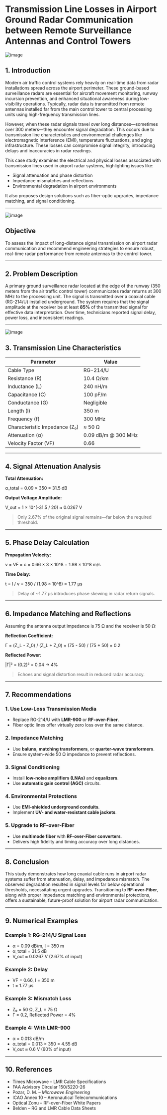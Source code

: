 # Transmission Line Losses in Airport Ground Radar Communication between Remote Surveillance Antennas and Control Towers
![image](https://github.com/user-attachments/assets/1c80c9b5-dc07-4cb8-a29f-8fd7f7aad496)


## 1. Introduction

Modern air traffic control systems rely heavily on real-time data from radar installations spread across the airport perimeter. These ground-based surveillance radars are essential for aircraft movement monitoring, runway incursion prevention, and enhanced situational awareness during low-visibility operations. Typically, radar data is transmitted from remote antennas installed far from the main control tower to central processing units using high-frequency transmission lines.

However, when these radar signals travel over long distances—sometimes over 300 meters—they encounter signal degradation. This occurs due to transmission line characteristics and environmental challenges like electromagnetic interference (EMI), temperature fluctuations, and aging infrastructure. These losses can compromise signal integrity, introducing delays and inaccuracies in radar readings.

This case study examines the electrical and physical losses associated with transmission lines used in airport radar systems, highlighting issues like:

- Signal attenuation and phase distortion  
- Impedance mismatches and reflections  
- Environmental degradation in airport environments

It also proposes design solutions such as fiber-optic upgrades, impedance matching, and signal conditioning.

---
![image](https://github.com/user-attachments/assets/3d5993d2-6b28-4aae-94b3-0d355dd74c54)



## Objective

To assess the impact of long-distance signal transmission on airport radar communication and recommend engineering strategies to ensure robust, real-time radar performance from remote antennas to the control tower.

---

## 2. Problem Description

A primary ground surveillance radar located at the edge of the runway (350 meters from the air traffic control tower) communicates radar returns at 300 MHz to the processing unit. The signal is transmitted over a coaxial cable (RG-214/U) installed underground. The system requires that the signal amplitude at the receiver be at least **85%** of the transmitted signal for effective data interpretation. Over time, technicians reported signal delay, power loss, and inconsistent readings.

---
![image](https://github.com/user-attachments/assets/73b7ca09-42b1-4566-b128-baa57b5c6ff9)



## 3. Transmission Line Characteristics

| Parameter | Value |
|----------|--------|
| Cable Type | RG-214/U |
| Resistance (R) | 10.4 Ω/km |
| Inductance (L) | 240 nH/m |
| Capacitance (C) | 100 pF/m |
| Conductance (G) | Negligible |
| Length (l) | 350 m |
| Frequency (f) | 300 MHz |
| Characteristic Impedance (Z₀) | ≈ 50 Ω |
| Attenuation (α) | 0.09 dB/m @ 300 MHz |
| Velocity Factor (VF) | 0.66 |

---

## 4. Signal Attenuation Analysis

**Total Attenuation:**

α_total = 0.09 × 350 = 31.5 dB


**Output Voltage Amplitude:**

V_out = 1 × 10^(-31.5 / 20) ≈ 0.0267 V

> Only 2.67% of the original signal remains—far below the required threshold.

---

## 5. Phase Delay Calculation

**Propagation Velocity:**

v = VF × c = 0.66 × 3 × 10^8 = 1.98 × 10^8 m/s


**Time Delay:**

t = l / v = 350 / (1.98 × 10^8) ≈ 1.77 μs


> Delay of ~1.77 μs introduces phase skewing in radar return signals.

---

## 6. Impedance Matching and Reflections

Assuming the antenna output impedance is 75 Ω and the receiver is 50 Ω:

**Reflection Coefficient:**

Γ = (Z_L - Z_0) / (Z_L + Z_0) = (75 - 50) / (75 + 50) = 0.2


**Reflected Power:**

|Γ|² = (0.2)² = 0.04 → 4%

> Echoes and signal distortion result in reduced radar accuracy.

---

## 7. Recommendations

### 1. Use Low-Loss Transmission Media
- Replace RG-214/U with **LMR-900** or **RF-over-Fiber**.
- Fiber optic lines offer virtually zero loss over the same distance.

### 2. Impedance Matching
- Use **baluns**, **matching transformers**, or **quarter-wave transformers**.
- Ensure system-wide 50 Ω impedance to prevent reflections.

### 3. Signal Conditioning
- Install **low-noise amplifiers (LNAs)** and **equalizers**.
- Use **automatic gain control (AGC)** circuits.

### 4. Environmental Protections
- Use **EMI-shielded underground conduits**.
- Implement **UV- and water-resistant cable jackets**.

### 5. Upgrade to RF-over-Fiber
- Use **multimode fiber** with **RF-over-Fiber converters**.
- Delivers high fidelity and timing accuracy over long distances.

---

## 8. Conclusion

This study demonstrates how long coaxial cable runs in airport radar systems suffer from attenuation, delay, and impedance mismatch. The observed degradation resulted in signal levels far below operational thresholds, necessitating urgent upgrades. Transitioning to **RF-over-Fiber**, along with proper impedance matching and environmental protections, offers a sustainable, future-proof solution for airport radar communication.

---

## 9. Numerical Examples

### Example 1: RG-214/U Signal Loss
- α = 0.09 dB/m, l = 350 m  
- α_total = 31.5 dB  
- V_out ≈ 0.0267 V (2.67% of input)

### Example 2: Delay
- VF = 0.66, l = 350 m  
- t = 1.77 μs

### Example 3: Mismatch Loss
- Z₀ = 50 Ω, Z_L = 75 Ω  
- Γ = 0.2, Reflected Power = 4%

### Example 4: With LMR-900
- α = 0.013 dB/m  
- α_total = 0.013 × 350 = 4.55 dB  
- V_out ≈ 0.6 V (60% of input)

---

## 10. References

- Times Microwave – LMR Cable Specifications  
- FAA Advisory Circular 150/5220-26  
- Pozar, D. M. – *Microwave Engineering*  
- ICAO Annex 10 – Aeronautical Telecommunications  
- Optical Zonu – RF-over-Fiber White Papers  
- Belden – RG and LMR Cable Data Sheets  
